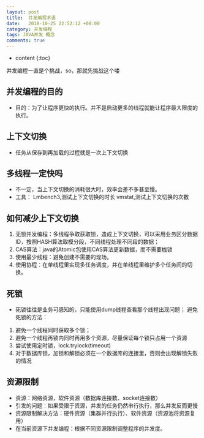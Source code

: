 ```yaml
---
layout: post
title:  并发编程术语
date:   2018-10-25 22:52:12 +08:00
category: 并发编程
tags: JAVA并发 概念
comments: true
---
```


* content
{:toc}

并发编程一直是个挑战，so，那就先挑战这个喽






## 并发编程的目的

- 目的：为了让程序更快的执行。并不是启动更多的线程就能让程序最大限度的执行。

## 上下文切换

* 任务从保存到再加载的过程就是一次上下文切换

## 多线程一定快吗

* 不一定，当上下文切换的消耗很大时，效率会差不多甚至慢。
* 工具：
   Lmbench3,测试上下文切换的时长
   vmstat,测试上下文切换的次数

## 如何减少上下文切换

1. 无锁并发编程：多线程争取获取锁，造成上下文切换，可以采用业务区分数据ID，按照HASH算法取模分段，不同线程处理不同段的数据；
2. CAS算法：java的Atomic包使用CAS算法更新数据，而不需要枷锁
3. 使用最少线程：避免创建不需要的现场。
4. 使用协程：在单线程里实现多任务调度，并在单线程里维护多个任务间的切换。

## 死锁

- 死锁往往是业务可感知的，只能使用dump线程查看那个线程出现问题；
避免死锁的方法：
1. 避免一个线程同时获取多个锁；
2. 避免一个线程再锁内同时再用多个资源，尽量保证每个锁只占用一个资源
3. 尝试使用定时锁，lock.trylock(timeout)
4. 对于数据库锁，加锁和解锁必须在一个数据库的连接里，否则会出现解锁失败的情况

## 资源限制

- 资源：网络资源，软件资源（数据库连接数、socket连接数）
- 引发的问题：如果受限于资源，并发的任务仍然串行执行，那么并发反而更慢
- 资源限制解决方法：硬件资源（集群并行执行）、软件资源（资源池将资源复用）
- 在当前资源下并发编程：根据不同资源限制调整程序的并发度。
